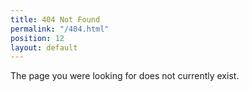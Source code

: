 ```yaml
---
title: 404 Not Found
permalink: "/404.html"
position: 12
layout: default
---
```


The page you were looking for does not currently exist.
